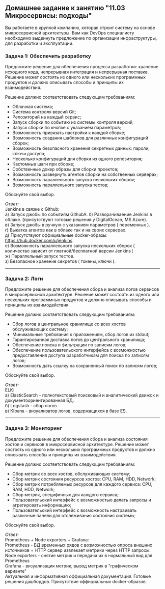 ## Домашнее задание к занятию "11.03 Микросервисы: подходы"

Вы работаете в крупной компанию, которая строит систему на основе микросервисной архитектуры.
Вам как DevOps специалисту необходимо выдвинуть предложение по организации инфраструктуры, для разработки и эксплуатации.


### Задача 1: Обеспечить разработку

Предложите решение для обеспечения процесса разработки: хранение исходного кода, непрерывная интеграция и непрерывная поставка. 
Решение может состоять из одного или нескольких программных продуктов и должно описывать способы и принципы их взаимодействия.

Решение должно соответствовать следующим требованиям:
- Облачная система;
- Система контроля версий Git;
- Репозиторий на каждый сервис;
- Запуск сборки по событию из системы контроля версий;
- Запуск сборки по кнопке с указанием параметров;
- Возможность привязать настройки к каждой сборке;
- Возможность создания шаблонов для различных конфигураций сборок;
- Возможность безопасного хранения секретных данных: пароли, ключи доступа;
- Несколько конфигураций для сборки из одного репозитория;
- Кастомные шаги при сборке;
- Собственные докер образы для сборки проектов;
- Возможность развернуть агентов сборки на собственных серверах;
- Возможность параллельного запуска нескольких сборок;
- Возможность параллельного запуска тестов;

Обоснуйте свой выбор.  

*Ответ:*  
Jenkins в связке с Github:  
а) Запуск джобы по событиям GithubA.
б) Разворачиваение Jenkins в облаке. (присутствуют готовые решения у DigitalOcean, MS Azure).  
в) Запуск джобы в ручную с указанием параметров ( переменных ).  
г) Выкатка агентов как в облаке так и на своих серверах.  
д) Присутствуют оффициальные docker-образы: https://hub.docker.com/u/jenkins.  
е) Возможность параллельного запуска нескольких сборок ( количество зависит от платной/бесплатной версии Jenkins )  
ж) Параллельный запуск тестов.  
з) Безопасное хранение секретов ( токены, ключи ).  

---

### Задача 2: Логи

Предложите решение для обеспечения сбора и анализа логов сервисов в микросервисной архитектуре.
Решение может состоять из одного или нескольких программных продуктов и должно описывать способы и принципы их взаимодействия.

Решение должно соответствовать следующим требованиям:
- Сбор логов в центральное хранилище со всех хостов обслуживающих систему;
- Минимальные требования к приложениям, сбор логов из stdout;
- Гарантированная доставка логов до центрального хранилища;
- Обеспечение поиска и фильтрации по записям логов;
- Обеспечение пользовательского интерфейса с возможностью предоставления доступа разработчикам для поиска по записям логов;
- Возможность дать ссылку на сохраненный поиск по записям логов;

Обоснуйте свой выбор.  

*Ответ:*  
ELK:  
а) ElasticSearch - полнотекстовый поисковый и аналитический движок и документоориентированная БД.  
б) Logstash - сбор логов.  
в) Kibana - визуализатор логов, содержащихся в базе ES.  
 

---

### Задача 3: Мониторинг

Предложите решение для обеспечения сбора и анализа состояния хостов и сервисов в микросервисной архитектуре.
Решение может состоять из одного или нескольких программных продуктов и должно описывать способы и принципы их взаимодействия.

Решение должно соответствовать следующим требованиям:
- Сбор метрик со всех хостов, обслуживающих систему;
- Сбор метрик состояния ресурсов хостов: CPU, RAM, HDD, Network;
- Сбор метрик потребляемых ресурсов для каждого сервиса: CPU, RAM, HDD, Network;
- Сбор метрик, специфичных для каждого сервиса;
- Пользовательский интерфейс с возможностью делать запросы и агрегировать информацию;
- Пользовательский интерфейс с возможность настраивать различные панели для отслеживания состояния системы;

Обоснуйте свой выбор.  

*Ответ:*  
Prometheus + Node exporters + Grafana:  
Prometheus - БД временных рядов с возможностью опроса внешних источников + HTTP сервер извлекает метрики через HTTP запросы.  \
Node exporters - снятие метрик и передача их в нормальный вид для Prometheus \
Grafana - визуализация метрик, вывод метрик в "графическом варианте" \
Актуальная и информативная оффициальная документация. Готовые решения дашбордов. Присутствие оффициальных docker-образов.

